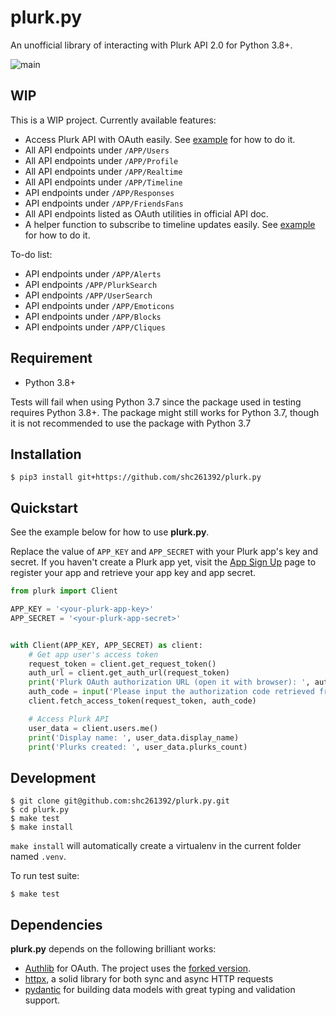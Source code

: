 # plurk.py
An unofficial library of interacting with Plurk API 2.0 for Python 3.8+.

![main](https://github.com/shc261392/plurk.py/actions/workflows/ci.yml/badge.svg?branch=main)

## WIP

This is a WIP project. Currently available features:

- Access Plurk API with OAuth easily. See [example](https://github.com/shc261392/plurk.py/blob/main/examples/quickstart.py) for how to do it.
- All API endpoints under `/APP/Users`
- All API endpoints under `/APP/Profile`
- All API endpoints under `/APP/Realtime`
- All API endpoints under `/APP/Timeline`
- API endpoints under `/APP/Responses`
- API endpoints under `/APP/FriendsFans`
- All API endpoints listed as OAuth utilities in official API doc.
- A helper function to subscribe to timeline updates easily. See [example](https://github.com/shc261392/plurk.py/blob/main/examples/quickstart.py) for how to do it.

To-do list:

- API endpoints under `/APP/Alerts`
- API endpoints `/APP/PlurkSearch`
- API endpoints `/APP/UserSearch`
- API endpoints under `/APP/Emoticons`
- API endpoints under `/APP/Blocks`
- API endpoints under `/APP/Cliques`

## Requirement

- Python 3.8+

Tests will fail when using Python 3.7 since the package used in testing requires Python 3.8+.
The package might still works for Python 3.7, though it is not recommended to use the package with Python 3.7

## Installation

```shell
$ pip3 install git+https://github.com/shc261392/plurk.py
```

## Quickstart

See the example below for how to use **plurk.py**.

Replace the value of `APP_KEY` and `APP_SECRET` with your Plurk app's key and secret.
If you haven't create a Plurk app yet, visit the [App Sign Up](https://www.plurk.com/PlurkApp/create) page
to register your app and retrieve your app key and app secret.


```python
from plurk import Client

APP_KEY = '<your-plurk-app-key>'
APP_SECRET = '<your-plurk-app-secret>'


with Client(APP_KEY, APP_SECRET) as client:
    # Get app user's access token
    request_token = client.get_request_token()
    auth_url = client.get_auth_url(request_token)
    print('Plurk OAuth authorization URL (open it with browser): ', auth_url)
    auth_code = input('Please input the authorization code retrieved from authorization URL: ')
    client.fetch_access_token(request_token, auth_code)

    # Access Plurk API
    user_data = client.users.me()
    print('Display name: ', user_data.display_name)
    print('Plurks created: ', user_data.plurks_count)
```

## Development

```shell
$ git clone git@github.com:shc261392/plurk.py.git
$ cd plurk.py
$ make test
$ make install
```

`make install` will automatically create a virtualenv in the current folder named `.venv`.

To run test suite:

```shell
$ make test
```

## Dependencies

**plurk.py** depends on the following brilliant works:
- [Authlib](https://github.com/lepture/authlib) for OAuth. The project uses the [forked version](https://github.com/shc261392/authlib).
- [httpx](https://github.com/encode/httpx), a solid library for both sync and async HTTP requests
- [pydantic](https://github.com/pydantic/pydantic) for building data models with great typing and validation support.
